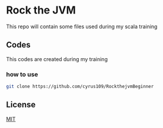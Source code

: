 # Rock the JVM
This repo will contain some files used during my scala training

## Codes
This codes are created during my training

### how to use
```bash
git clone https://github.com/cyrus109/RockthejvmBeginner
```

## License
[MIT](https://choosealicense.com/licenses/mit/)